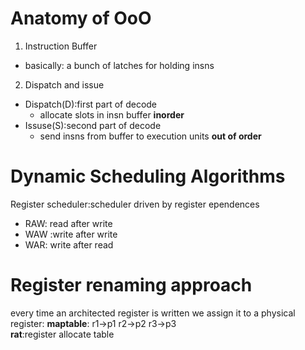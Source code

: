 # Anatomy of OoO
1. Instruction Buffer
- basically: a bunch of latches for holding insns
2. Dispatch and issue
- Dispatch(D):first part of decode
    - allocate slots in insn buffer **inorder**
- Issuse(S):second part of decode
    - send insns from buffer to execution units **out of order**

# Dynamic Scheduling Algorithms
Register scheduler:scheduler driven by register ependences
- RAW: read after write
- WAW :write after write
- WAR: write after read

# Register renaming approach
every time an architected register is written we assign it to a physical register: **maptable**: r1->p1 r2->p2 r3->p3  
**rat**:register allocate table

